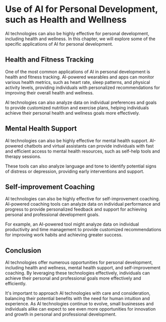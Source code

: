 Use of AI for Personal Development, such as Health and Wellness
================================================================================================================================

AI technologies can also be highly effective for personal development, including health and wellness. In this chapter, we will explore some of the specific applications of AI for personal development.

Health and Fitness Tracking
---------------------------

One of the most common applications of AI in personal development is health and fitness tracking. AI-powered wearables and apps can monitor various health metrics, such as heart rate, sleep patterns, and physical activity levels, providing individuals with personalized recommendations for improving their overall health and wellness.

AI technologies can also analyze data on individual preferences and goals to provide customized nutrition and exercise plans, helping individuals achieve their personal health and wellness goals more effectively.

Mental Health Support
---------------------

AI technologies can also be highly effective for mental health support. AI-powered chatbots and virtual assistants can provide individuals with fast and efficient access to mental health resources, such as self-help tools and therapy sessions.

These tools can also analyze language and tone to identify potential signs of distress or depression, providing early interventions and support.

Self-improvement Coaching
-------------------------

AI technologies can also be highly effective for self-improvement coaching. AI-powered coaching tools can analyze data on individual performance and progress to provide personalized feedback and support for achieving personal and professional development goals.

For example, an AI-powered tool might analyze data on individual productivity and time management to provide customized recommendations for improving work habits and achieving greater success.

Conclusion
----------

AI technologies offer numerous opportunities for personal development, including health and wellness, mental health support, and self-improvement coaching. By leveraging these technologies effectively, individuals can achieve their personal and professional goals more effectively and efficiently.

It's important to approach AI technologies with care and consideration, balancing their potential benefits with the need for human intuition and experience. As AI technologies continue to evolve, small businesses and individuals alike can expect to see even more opportunities for innovation and growth in personal and professional development.
